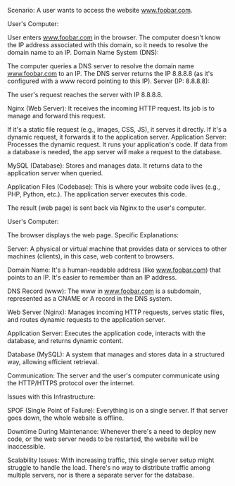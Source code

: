 Scenario: A user wants to access the website www.foobar.com.

User's Computer:

User enters www.foobar.com in the browser.
The computer doesn't know the IP address associated with this domain, so it needs to resolve the domain name to an IP.
Domain Name System (DNS):

The computer queries a DNS server to resolve the domain name www.foobar.com to an IP.
The DNS server returns the IP 8.8.8.8 (as it's configured with a www record pointing to this IP).
Server (IP: 8.8.8.8):

The user's request reaches the server with IP 8.8.8.8.

Nginx (Web Server): It receives the incoming HTTP request. Its job is to manage and forward this request.

If it's a static file request (e.g., images, CSS, JS), it serves it directly.
If it's a dynamic request, it forwards it to the application server.
Application Server: Processes the dynamic request. It runs your application's code. If data from a database is needed, the app server will make a request to the database.

MySQL (Database): Stores and manages data. It returns data to the application server when queried.

Application Files (Codebase): This is where your website code lives (e.g., PHP, Python, etc.). The application server executes this code.

The result (web page) is sent back via Nginx to the user's computer.

User's Computer:

The browser displays the web page.
Specific Explanations:

Server: A physical or virtual machine that provides data or services to other machines (clients), in this case, web content to browsers.

Domain Name: It's a human-readable address (like www.foobar.com) that points to an IP. It's easier to remember than an IP address.

DNS Record (www): The www in www.foobar.com is a subdomain, represented as a CNAME or A record in the DNS system.

Web Server (Nginx): Manages incoming HTTP requests, serves static files, and routes dynamic requests to the application server.

Application Server: Executes the application code, interacts with the database, and returns dynamic content.

Database (MySQL): A system that manages and stores data in a structured way, allowing efficient retrieval.

Communication: The server and the user's computer communicate using the HTTP/HTTPS protocol over the internet.

Issues with this Infrastructure:

SPOF (Single Point of Failure): Everything is on a single server. If that server goes down, the whole website is offline.

Downtime During Maintenance: Whenever there's a need to deploy new code, or the web server needs to be restarted, the website will be inaccessible.

Scalability Issues: With increasing traffic, this single server setup might struggle to handle the load. There's no way to distribute traffic among multiple servers, nor is there a separate server for the database.
